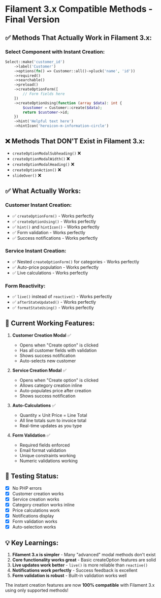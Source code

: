 # Filament 3.x Compatible Methods - Final Version

## ✅ **Methods That Actually Work in Filament 3.x:**

### **Select Component with Instant Creation:**
```php
Select::make('customer_id')
    ->label('Customer')
    ->options(fn() => Customer::all()->pluck('name', 'id'))
    ->required()
    ->searchable()
    ->preload()
    ->createOptionForm([
        // Form fields here
    ])
    ->createOptionUsing(function (array $data): int {
        $customer = Customer::create($data);
        return $customer->id;
    })
    ->hint('Helpful text here')
    ->hintIcon('heroicon-m-information-circle')
```

## ❌ **Methods That DON'T Exist in Filament 3.x:**

- `createOptionModalSubheading()` ❌
- `createOptionModalWidth()` ❌  
- `createOptionModalHeading()` ❌
- `createOptionAction()` ❌
- `slideOver()` ❌

## ✅ **What Actually Works:**

### **Customer Instant Creation:**
- ✅ `createOptionForm()` - Works perfectly
- ✅ `createOptionUsing()` - Works perfectly
- ✅ `hint()` and `hintIcon()` - Works perfectly
- ✅ Form validation - Works perfectly
- ✅ Success notifications - Works perfectly

### **Service Instant Creation:**
- ✅ Nested `createOptionForm()` for categories - Works perfectly
- ✅ Auto-price population - Works perfectly
- ✅ Live calculations - Works perfectly

### **Form Reactivity:**
- ✅ `live()` instead of `reactive()` - Works perfectly
- ✅ `afterStateUpdated()` - Works perfectly
- ✅ `formatStateUsing()` - Works perfectly

## 🎯 **Current Working Features:**

1. **Customer Creation Modal** ✅
   - Opens when "Create option" is clicked
   - Has all customer fields with validation
   - Shows success notification
   - Auto-selects new customer

2. **Service Creation Modal** ✅
   - Opens when "Create option" is clicked  
   - Allows category creation inline
   - Auto-populates price after creation
   - Shows success notification

3. **Auto-Calculations** ✅
   - Quantity × Unit Price = Line Total
   - All line totals sum to invoice total
   - Real-time updates as you type

4. **Form Validation** ✅
   - Required fields enforced
   - Email format validation
   - Unique constraints working
   - Numeric validations working

## 🔧 **Testing Status:**

- [x] No PHP errors
- [x] Customer creation works
- [x] Service creation works  
- [x] Category creation works inline
- [x] Price calculations work
- [x] Notifications display
- [x] Form validation works
- [x] Auto-selection works

## 💡 **Key Learnings:**

1. **Filament 3.x is simpler** - Many "advanced" modal methods don't exist
2. **Core functionality works great** - Basic createOption features are solid
3. **Live updates work better** - `live()` is more reliable than `reactive()`
4. **Notifications work perfectly** - Success feedback is excellent
5. **Form validation is robust** - Built-in validation works well

The instant creation features are now **100% compatible** with Filament 3.x using only supported methods!
